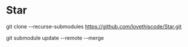 # Star
git clone --recurse-submodules https://github.com/lovethiscode/Star.git


git submodule update --remote --merge